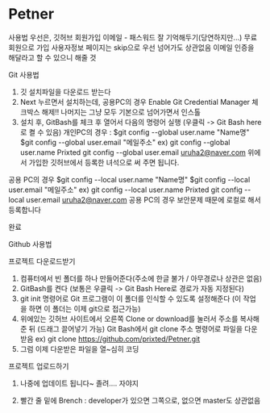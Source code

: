 # Petner

사용법
우선은, 깃허브 회원가입
이메일 - 패스워드 잘 기억해두기(당연하지만...)
무료회원으로 가입
사용자정보 페이지는 skip으로 우선 넘어가도 상관없음
이메일 인증을 해달라고 할 수 있으니 해줄 것



Git 사용법
1. 깃 설치파일을 다운로드 받는다
2. Next 누르면서 설치하는데, 
   공용PC의 경우 Enable Git Credential Manager 체크박스 해제!!
   나머지는 그냥 모두 기본으로 넘어가면서 인스톨
3. 설치 후, GitBash를 체크 후 열어서 다음의 명령어 실행 (우클릭 -> Git Bash here로 켤 수 있음)
개인PC의 경우 : 
    $git config --global user.name "Name명"
    $git config --global user.email "메일주소" 
    ex) git config --global user.name Prixted
        git config --global user.email uruha2@naver.com
    위에서 가입한 깃허브에서 등록한 녀석으로 써 주면 됩니다.

공용 PC의 경우
    $git config --local user.name "Name명"
    $git config --local user.email "메일주소" 
    ex) git config --local user.name Prixted
        git config --local user.email uruha2@naver.com
    공용 PC의 경우 보안문제 때문에 로컬로 해서 등록합니다

완료


Github 사용법

프로젝트 다운로드받기
1. 컴퓨터에서 빈 폴더를 하나 만들어준다(주소에 한글 불가 / 아무경로나 상관은 없음)
2. GitBash를 켠다 (보통은 우클릭 -> Git Bash Here로 경로가 자동 지정된다) 
3. git init 명령어로 Git 프로그램이 이 폴더를 인식할 수 있도록 설정해준다 (이 작업을 하면 이 폴더는 이제 git으로 접근가능)
4. 위에있는 깃허브 사이트에서 오른쪽 Clone or download를 눌러서 주소를 복사해준 뒤 (드래그 끌어넣기 가능)
    Git Bash에서 git clone 주소 명령어로 파일을 다운받음 
    ex) git clone https://github.com/prixted/Petner.git
5. 그럼 이제 다운받은 파일을 열~심히 코딩


프로젝트 업로드하기
 1. 나중에 업데이트 됩니다~ 졸려.... 자야지
 
 
 
 
 
 
 
 
 
 
 
0. 빨간 줄 밑에 Brench : developer가 있으면 그쪽으로, 없으면 master도 상관없음
 
